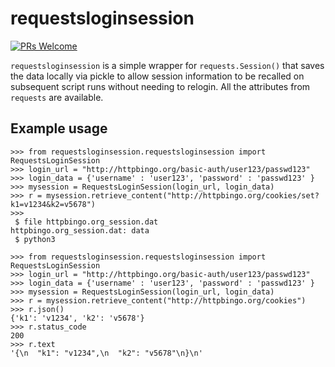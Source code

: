 # requestsloginsession

[![PRs Welcome](https://img.shields.io/badge/PRs-welcome-brightgreen.svg?style=flat-square)](http://makeapullrequest.com)

`requestsloginsession` is a simple wrapper for `requests.Session()` that saves the data locally via pickle to allow session information to be recalled on subsequent script runs without needing to relogin. All the attributes from `requests` are available.

## Example usage

```
>>> from requestsloginsession.requestsloginsession import RequestsLoginSession
>>> login_url = "http://httpbingo.org/basic-auth/user123/passwd123"
>>> login_data = {'username' : 'user123', 'password' : 'passwd123' }
>>> mysession = RequestsLoginSession(login_url, login_data)
>>> r = mysession.retrieve_content("http://httpbingo.org/cookies/set?k1=v1234&k2=v5678")
>>>
 $ file httpbingo.org_session.dat
httpbingo.org_session.dat: data
 $ python3

>>> from requestsloginsession.requestsloginsession import RequestsLoginSession
>>> login_url = "http://httpbingo.org/basic-auth/user123/passwd123"
>>> login_data = {'username' : 'user123', 'password' : 'passwd123' }
>>> mysession = RequestsLoginSession(login_url, login_data)
>>> r = mysession.retrieve_content("http://httpbingo.org/cookies")
>>> r.json()
{'k1': 'v1234', 'k2': 'v5678'}
>>> r.status_code
200
>>> r.text
'{\n  "k1": "v1234",\n  "k2": "v5678"\n}\n'
```

